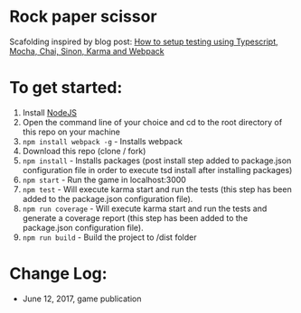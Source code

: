 # Rock paper scissor

Scafolding inspired by blog post: [How to setup testing using Typescript, Mocha, Chai, Sinon, Karma and Webpack](http://templecoding.com/blog/2016/02/02/how-to-setup-testing-using-typescript-mocha-chai-sinon-karma-and-webpack/)

# To get started:  

1. Install [NodeJS](http://www.nodejs.org)
2. Open the command line of your choice and cd to the root directory of this repo on your machine
3. `npm install webpack -g` - Installs webpack
4. Download this repo (clone / fork)
5. `npm install` - Installs packages (post install step added to package.json configuration file in order to execute tsd install after installing packages)
6. `npm start` - Run the game in localhost:3000
7. `npm test` - Will execute karma start and run the tests (this step has been added to the package.json configuration file).
8. `npm run coverage` - Will execute karma start and run the tests and generate a coverage report (this step has been added to the package.json configuration file).
9. `npm run build` - Build the project to /dist folder

# Change Log:  

- June 12, 2017, game publication
